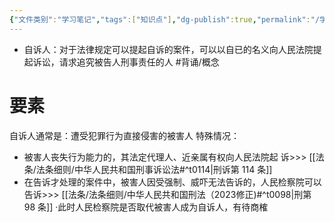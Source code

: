 ```yaml
---
{"文件类别":"学习笔记","tags":["知识点"],"dg-publish":true,"permalink":"/学习笔记/知识点cheese/自诉人/","dgPassFrontmatter":true}
---
```


- 自诉人：对于法律规定可以提起自诉的案件，可以以自已的名义向人民法院提起诉讼，请求追究被告人刑事责任的人 #背诵/概念 
# 要素
自诉人通常是：遭受犯罪行为直接侵害的被害人
特殊情况：
- 被害人丧失行为能力的，其法定代理人、近亲属有权向人民法院起
诉>>> [[法条/法条细则/中华人民共和国刑事诉讼法#^t0114\|刑诉第 114 条]]
- 在告诉才处理的案件中，被害人因受强制、威吓无法告诉的，人民检察院可以告诉>>> [[法条/法条细则/中华人民共和国刑法（2023修正)#^t0098\|刑第 98 条]]
·此时人民检察院是否取代被害人成为自诉人，有待商榷